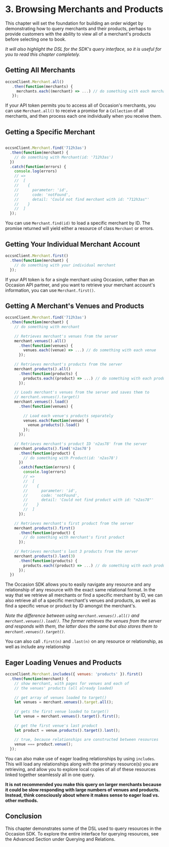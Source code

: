 # 3. Browsing Merchants and Products

This chapter will set the foundation for building an order widget by demonstrating how to query merchants and their products, perhaps to provide customers with the ability to view all of a merchant's products before selecting one to book.

*It will also highlight the DSL for the SDK's query interface, so it is useful for you to read this chapter completely.*

## Getting All Merchants

```javascript
occsnClient.Merchant.all()
   .then(function(merchants) {
     merchants.each((merchant) => ...) // do something with each merchant
   });

```

If your API token permits you to access all of Occasion's merchants, you can use `Merchant.all()` to receive a promise for a `Collection` of all merchants, and then process each one individually when you receive them.

## Getting a Specific Merchant

```javascript

occsnClient.Merchant.find('712h3as')
  .then(function(merchant) {
    // do something with Merchant(id: '712h3as')
  })
  .catch(function(errors) {
    console.log(errors)
    // =>
    //  [
    //    {
    //      parameter: 'id',
    //      code: 'notFound',
    //      detail: 'Could not find merchant with id: "712h3as"'
    //    } 
    //  ]
  });
```

You can use `Merchant.find(id)` to load a specific merchant by ID. The promise returned will yield either a resource of class `Merchant` or errors.

## Getting Your Individual Merchant Account

```javascript
occsnClient.Merchant.first()
  .then(function(merchant) {
    // do something with your individual merchant
  });
```

If your API token is for a single merchant using Occasion, rather than an Occasion API partner, and you want to retrieve your merchant account's information, you can use `Merchant.first()`.

## Getting A Merchant's Venues and Products

```javascript
occsnClient.Merchant.find('712h3as')
  .then(function(merchant) {
    // do something with merchant
    
    // Retrieves merchant's venues from the server
    merchant.venues().all()
      .then(function(venues) {
        venues.each((venue) => ...) // do something with each venue
      });
    
    // Retrieves merchant's products from the server
    merchant.products().all()
      .then(function(products) {
        products.each((product) => ...) // do something with each product
      });
    
    // Loads merchant's venues from the server and saves them to
    // merchant.venues().target()
    merchant.venues().load()
      .then(function(venues) {
        
        // Load each venue's products separately
        venues.each(function(venue) {
          venue.products().load()
        });
      });
    
    // Retrieves merchant's product ID 'n2as78' from the server
    merchant.products().find('n2as78')
      .then(function(product) {
        // do something with Product(id: 'n2as78')
      })
      .catch(function(errors) {
        console.log(errors)
        // =>
        //  [
        //    {
        //      parameter: 'id',
        //      code: 'notFound',
        //      detail: 'Could not find product with id: "n2as78"'
        //    } 
        //  ]
      });
    
    // Retrieves merchant's first product from the server
    merchant.products().first()
      .then(function(product) {
        // do something with merchant's first product
      });
    
    // Retrieves merchant's last 3 products from the server
    merchant.products().last(3)
      .then(function(products) {
        products.each((product) => ...) // do something with each product
      });
  })
```

The Occasion SDK allows you to easily navigate any resource and any relationship of any resource with the exact same relational format. In the way that we retrieve all merchants or find a specific merchant by ID,
we can also retrieve all of a specific merchant's venues and products, as well as find a specific venue or product by ID amongst the merchant's.

*Note the difference between using `merchant.venues().all()` and `merchant.venues().load()`. The former retrieves the venues from the server and responds with them, the latter does the same but also stores them to `merchant.venues().target()`.*

You can also call `.first(n)` and `.last(n)` on any resource or relationship, as well as include any relationship 

## Eager Loading Venues and Products

```javascript
occsnClient.Merchant.includes({ venues: 'products' }).first()
  .then(function(merchant) {
    // show merchant, with pages for venues and each of
    // the venues' products (all already loaded)
    
    // get array of venues loaded to target()
    let venues = merchant.venues().target.all();
    
    // gets the first venue loaded to target()
    let venue = merchant.venues().target().first();
    
    // get the first venue's last product
    let product = venue.products().target().last();
    
    // true, because relationships are constructed between resources
    venue === product.venue();
  });
```

You can also make use of eager loading relationships by using `includes`. This will load any relationships along with the primary resource(s) you are retrieving, and allow you to explore local copies of all of these resources linked together seamlessly all in one query.

**It is not recommended you make this query on larger merchants because it could be slow responding with large numbers of venues and products. Instead, think consciously about where it makes sense to eager load vs. other methods.**

## Conclusion

This chapter demonstrates some of the DSL used to query resources in the Occasion SDK. To explore the entire interface for querying resources, see the Advanced Section under Querying and Relations.